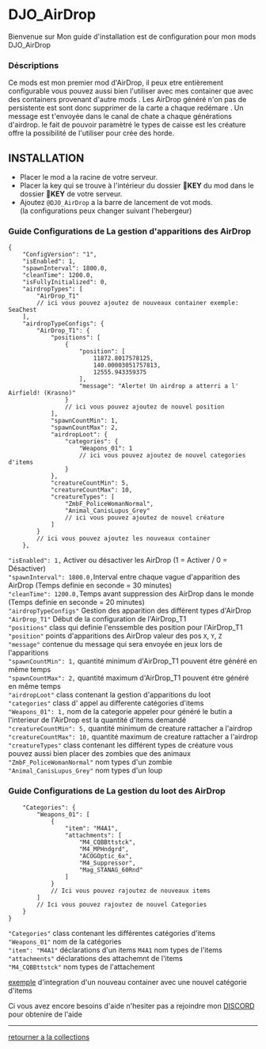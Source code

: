# DJO_AirDrop
Bienvenue sur Mon guide d'installation est de configuration pour mon mods DJO_AirDrop

### Déscriptions
Ce mods est mon premier mod d'AirDrop, il peux etre entièrement configurable vous pouvez aussi bien l'utiliser avec mes container que avec des containers provenant d'autre mods .
Les AirDrop généré n'on pas de persistente est sont donc supprimer de la carte a chaque redémare .
Un message est t'envoyée dans le canal de chate a chaque générations d'airdrop.
le fait de pouvoir paramètré le types de caisse est les créature offre la possibilité de l'utiliser pour crée des horde.


## INSTALLATION
- Placer le mod a la racine de votre serveur.
- Placer la key qui se trouve à l'intérieur du dossier 📂**KEY** du mod dans le dossier 📂**KEY** de votre serveur.
- Ajoutez `@DJO_AirDrop` a la barre de lancement de vot mods.  
(la configurations peux changer suivant l'hebergeur)

### Guide Configurations de La gestion d'apparitions des **AirDrop**
```
{
    "ConfigVersion": "1",
    "isEnabled": 1,
    "spawnInterval": 1800.0,
    "cleanTime": 1200.0,
    "isFullyInitialized": 0,
    "airdropTypes": [
        "AirDrop_T1"
        // ici vous pouvez ajoutez de nouveaux container exemple: SeaChest
    ],
    "airdropTypeConfigs": {
        "AirDrop_T1": {
            "positions": [
                {
                    "position": [
                        11872.8017578125,
                        140.00003051757813,
                        12555.943359375
                    ],
                    "message": "Alerte! Un airdrop a atterri a l' Airfield! (Krasno)"
                }
                // ici vous pouvez ajoutez de nouvel position
            ],
            "spawnCountMin": 1,
            "spawnCountMax": 2,
            "airdropLoot": {
                "categories": {
                    "Weapons_01": 1
                    // ici vous pouvez ajoutez de nouvel categories d'items
                }
            },
            "creatureCountMin": 5,
            "creatureCountMax": 10,
            "creatureTypes": [
                "ZmbF_PoliceWomanNormal",
                "Animal_CanisLupus_Grey"
                // ici vous pouvez ajoutez de nouvel créature
            ]
        }
        // ici vous pouvez ajoutez les nouveaux container
    },
```
`"isEnabled": 1,` Activer ou désactiver les AirDrop (1 = Activer / 0 = Désactiver)  
`"spawnInterval": 1800.0,`Interval entre chaque vague d'apparition des AirDrop (Temps definie en seconde = 30 minutes)  
`"cleanTime": 1200.0,`Temps avant suppression des AirDrop dans le monde (Temps definie en seconde = 20 minutes)  
`"airdropTypeConfigs"` Gestion des apparition des différent types d'AirDrop  
`"AirDrop_T1"` Début de la configuration de l'AirDrop_T1  
`"positions"` class qui definie l'enssemble des position pour l'AirDrop_T1  
`"position"` points d'apparitions des AirDrop valeur des pos `X`, `Y`, `Z`  
`"message"` contenue du message qui sera envoyée en jeux lors de l'apparitions  
`"spawnCountMin": 1,` quantité minimum d'AirDrop_T1 pouvent étre généré en même temps  
`"spawnCountMax": 2,` quantité maximum d'AirDrop_T1 pouvent étre généré en même temps  
`"airdropLoot"` class contenant la gestion d'apparitions du loot  
`"categories"` class d' appel au differente catégories d'items  
`"Weapons_01": 1,` nom de la categorie appeler pour généré le butin a l'interieur de l'AirDrop est la quantité d'items demandé  
`"creatureCountMin": 5,` quantité minimum de creature rattacher a l'airdrop  
`"creatureCountMax": 10,` quantité maximum de creature rattacher a l'airdrop  
`"creatureTypes"` class contenant les différent types de créature vous pouvez aussi bien placer des zombies que des animaux  
`"ZmbF_PoliceWomanNormal"` nom types d'un zombie  
`"Animal_CanisLupus_Grey"` nom types d'un loup  

### Guide Configurations de La gestion du loot des **AirDrop**
```
    "Categories": {
        "Weapons_01": [
            {
                "item": "M4A1",
                "attachments": [
                    "M4_CQBBttstck",
                    "M4_MPHndgrd",
                    "ACOGOptic_6x",
                    "M4_Suppressor",
                    "Mag_STANAG_60Rnd"
                ]
            }
            // Ici vous pouvez rajoutez de nouveaux items
        ]
        // Ici vous pouvez rajoutez de nouvel Categories
    }
}
```
`"Categories"` class contenant les différentes catégories d'items  
`"Weapons_01"` nom de la catégories   
`"item": "M4A1"` déclarations d'un items `M4A1` nom types de l'items   
`"attachments"`  déclarations des attachemnt de l'items  
`"M4_CQBBttstck"` nom types de l'attachement  


[exemple](https://github.com/Djolehaineux/DJO-mods-collection) d'integration d'un nouveau container avec une nouvel catégorie d'items  

Ci vous avez encore besoins d'aide n'hesiter pas a rejoindre mon [DISCORD](https://discord.gg/UXNKcxApkU) pour obtenire de l'aide

---

[retourner a la collections](https://github.com/Djolehaineux/DJO-mods-collection)
